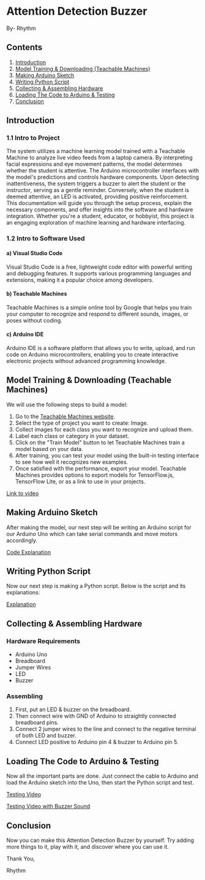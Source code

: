 # Attention Detection Buzzer

By- Rhythm

## Contents

1. [Introduction](#introduction)
2. [Model Training & Downloading (Teachable Machines)](#model-training--downloading-teachable-machines)
3. [Making Arduino Sketch](#making-arduino-sketch)
4. [Writing Python Script](#writing-python-script)
5. [Collecting & Assembling Hardware](#collecting--assembling-hardware)
6. [Loading The Code to Arduino & Testing](#loading-the-code-to-arduino--testing)
7. [Conclusion](#conclusion)

## Introduction

### 1.1 Intro to Project

The system utilizes a machine learning model trained with a Teachable Machine to analyze live video feeds from a laptop camera. By interpreting facial expressions and eye movement patterns, the model determines whether the student is attentive. The Arduino microcontroller interfaces with the model's predictions and controls hardware components. Upon detecting inattentiveness, the system triggers a buzzer to alert the student or the instructor, serving as a gentle reminder. Conversely, when the student is deemed attentive, an LED is activated, providing positive reinforcement. This documentation will guide you through the setup process, explain the necessary components, and offer insights into the software and hardware integration. Whether you're a student, educator, or hobbyist, this project is an engaging exploration of machine learning and hardware interfacing.

### 1.2 Intro to Software Used

#### a) Visual Studio Code
Visual Studio Code is a free, lightweight code editor with powerful writing and debugging features. It supports various programming languages and extensions, making it a popular choice among developers.

#### b) Teachable Machines
Teachable Machines is a simple online tool by Google that helps you train your computer to recognize and respond to different sounds, images, or poses without coding.

#### c) Arduino IDE
Arduino IDE is a software platform that allows you to write, upload, and run code on Arduino microcontrollers, enabling you to create interactive electronic projects without advanced programming knowledge.

## Model Training & Downloading (Teachable Machines)

We will use the following steps to build a model:

1. Go to the [Teachable Machines website](https://teachablemachine.withgoogle.com).
2. Select the type of project you want to create: Image.
3. Collect images for each class you want to recognize and upload them.
4. Label each class or category in your dataset.
5. Click on the "Train Model" button to let Teachable Machines train a model based on your data.
6. After training, you can test your model using the built-in testing interface to see how well it recognizes new examples.
7. Once satisfied with the performance, export your model. Teachable Machines provides options to export models for TensorFlow.js, TensorFlow Lite, or as a link to use in your projects.

[Link to video](https://youtu.be/2s-5jybdaEo)

## Making Arduino Sketch

After making the model, our next step will be writing an Arduino script for our Arduino Uno which can take serial commands and move motors accordingly.

[Code Explanation](https://www.youtube.com/watch?v=0Mvs2co8m9A&ab_channel=RhythmBellic)

## Writing Python Script

Now our next step is making a Python script. Below is the script and its explanations:

[Explanation](https://www.youtube.com/watch?v=HEv4vRCBzKs&ab_channel=RhythmBellic)

## Collecting & Assembling Hardware

### Hardware Requirements
- Arduino Uno
- Breadboard
- Jumper Wires
- LED
- Buzzer

### Assembling
1. First, put an LED & buzzer on the breadboard.
2. Then connect wire with GND of Arduino to straightly connected breadboard pins.
3. Connect 2 jumper wires to the line and connect to the negative terminal of both LED and buzzer.
4. Connect LED positive to Arduino pin 4 & buzzer to Arduino pin 5.

## Loading The Code to Arduino & Testing

Now all the important parts are done. Just connect the cable to Arduino and load the Arduino sketch into the Uno, then start the Python script and test.

[Testing Video](https://www.youtube.com/watch?v=r6zw8GNg128&ab_channel=RhythmBellic)

[Testing Video with Buzzer Sound](https://www.youtube.com/shorts/gPySya1gCk0)

## Conclusion

Now you can make this Attention Detection Buzzer by yourself. Try adding more things to it, play with it, and discover where you can use it.

Thank You,

Rhythm
